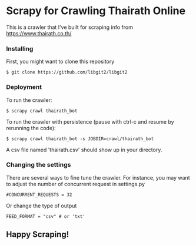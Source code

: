 # Scrapy for Crawling Thairath Online

This is a crawler that I've built for scraping info from https://www.thairath.co.th/

### Installing

First, you might want to clone this repository
```
$ git clone https://github.com/libgit2/libgit2

```
### Deployment

To run the crawler:
```
$ scrapy crawl thairath_bot

```

To run the crawler with persistence (pause with ctrl-c and resume by rerunning the code):

```
$ scrapy crawl thairath_bot -s JOBDIR=crawl/thairath_bot

```

A csv file named 'thairath.csv' should show up in your directory.

### Changing the settings

There are several ways to fine tune the crawler. For instance, you may want to adjust the number of concurrent request in settings.py

```
#CONCURRENT_REQUESTS = 32

```
Or change the type of output


```
FEED_FORMAT = "csv" # or 'txt'
```

## Happy Scraping!
